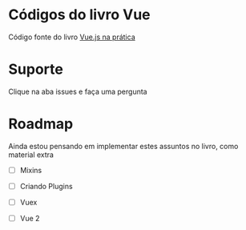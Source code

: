 # Códigos do livro Vue 
Código fonte do livro [Vue.js na prática](https://leanpub.com/livro-vue)

# Suporte

Clique na aba issues e faça uma pergunta

# Roadmap

Ainda estou pensando em implementar estes assuntos no livro, como material extra

- [  ] Mixins
- [  ] Criando Plugins
- [  ] Vuex
- [  ] Vue 2





